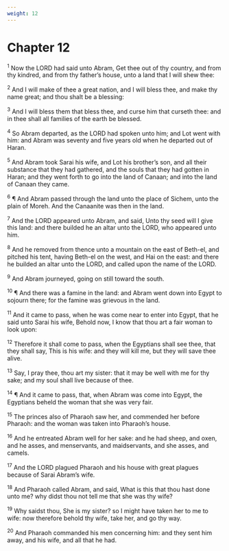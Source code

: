 ```yaml
---
weight: 12
---
```


# Chapter 12

<sup>1</sup> Now the LORD had said unto Abram, Get thee out of thy country, and from thy kindred, and from thy father’s house, unto a land that I will shew thee: 

<sup>2</sup> And I will make of thee a great nation, and I will bless thee, and make thy name great; and thou shalt be a blessing: 

<sup>3</sup> And I will bless them that bless thee, and curse him that curseth thee: and in thee shall all families of the earth be blessed. 

<sup>4</sup> So Abram departed, as the LORD had spoken unto him; and Lot went with him: and Abram was seventy and five years old when he departed out of Haran. 

<sup>5</sup> And Abram took Sarai his wife, and Lot his brother’s son, and all their substance that they had gathered, and the souls that they had gotten in Haran; and they went forth to go into the land of Canaan; and into the land of Canaan they came. 

<sup>6</sup> ¶ And Abram passed through the land unto the place of Sichem, unto the plain of Moreh. And the Canaanite was then in the land. 

<sup>7</sup> And the LORD appeared unto Abram, and said, Unto thy seed will I give this land: and there builded he an altar unto the LORD, who appeared unto him. 

<sup>8</sup> And he removed from thence unto a mountain on the east of Beth-el, and pitched his tent, having Beth-el on the west, and Hai on the east: and there he builded an altar unto the LORD, and called upon the name of the LORD. 

<sup>9</sup> And Abram journeyed, going on still toward the south. 

<sup>10</sup> ¶ And there was a famine in the land: and Abram went down into Egypt to sojourn there; for the famine was grievous in the land. 

<sup>11</sup> And it came to pass, when he was come near to enter into Egypt, that he said unto Sarai his wife, Behold now, I know that thou art a fair woman to look upon: 

<sup>12</sup> Therefore it shall come to pass, when the Egyptians shall see thee, that they shall say, This is his wife: and they will kill me, but they will save thee alive. 

<sup>13</sup> Say, I pray thee, thou art my sister: that it may be well with me for thy sake; and my soul shall live because of thee. 

<sup>14</sup> ¶ And it came to pass, that, when Abram was come into Egypt, the Egyptians beheld the woman that she was very fair. 

<sup>15</sup> The princes also of Pharaoh saw her, and commended her before Pharaoh: and the woman was taken into Pharaoh’s house. 

<sup>16</sup> And he entreated Abram well for her sake: and he had sheep, and oxen, and he asses, and menservants, and maidservants, and she asses, and camels. 

<sup>17</sup> And the LORD plagued Pharaoh and his house with great plagues because of Sarai Abram’s wife. 

<sup>18</sup> And Pharaoh called Abram, and said, What is this that thou hast done unto me? why didst thou not tell me that she was thy wife? 

<sup>19</sup> Why saidst thou, She is my sister? so I might have taken her to me to wife: now therefore behold thy wife, take her, and go thy way. 

<sup>20</sup> And Pharaoh commanded his men concerning him: and they sent him away, and his wife, and all that he had. 



